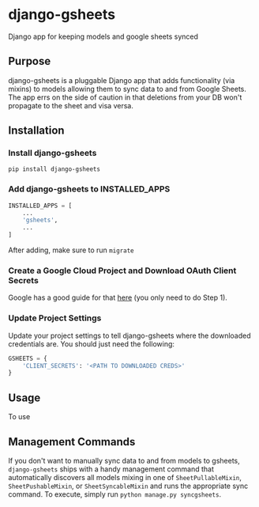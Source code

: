 # django-gsheets
Django app for keeping models and google sheets synced

## Purpose
django-gsheets is a pluggable Django app that adds functionality (via mixins) to models allowing them to sync data to and from Google Sheets. The app errs on the side of caution in that deletions from your DB won't propagate to the sheet and visa versa.

## Installation
### Install django-gsheets
```
pip install django-gsheets
```
### Add django-gsheets to INSTALLED_APPS
```python
INSTALLED_APPS = [
    ...
    'gsheets',
    ...
]
```
After adding, make sure to run `migrate`

### Create a Google Cloud Project and Download OAuth Client Secrets
Google has a good guide for that [here](https://developers.google.com/sheets/api/quickstart/python) (you only need to do Step 1).

### Update Project Settings
Update your project settings to tell django-gsheets where the downloaded credentials are. You should just need the following:
```python
GSHEETS = {
    'CLIENT_SECRETS': '<PATH TO DOWNLOADED CREDS>'
}
```

## Usage
To use

## Management Commands
If you don't want to manually sync data to and from models to gsheets, `django-gsheets` ships with a handy management command that automatically discovers all models mixing in one of `SheetPullableMixin`, `SheetPushableMixin`, or `SheetSyncableMixin` and runs the appropriate sync command. To execute, simply run `python manage.py syncgsheets`.

